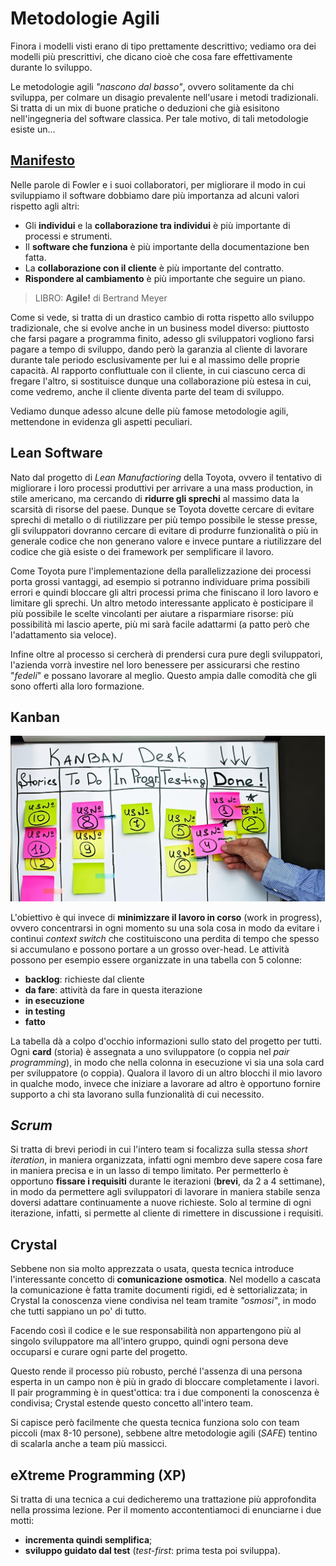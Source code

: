 # Metodologie Agili

Finora i modelli visti erano di tipo prettamente descrittivo; vediamo ora dei modelli più prescrittivi, che dicano cioè che cosa fare effettivamente durante lo sviluppo.

Le metodologie agili _"nascono dal basso"_, ovvero solitamente da chi sviluppa, per colmare un disagio prevalente nell'usare i metodi tradizionali. Si tratta di un mix di buone pratiche o deduzioni che già esisitono nell'ingegneria del software classica. Per tale motivo, di tali metodologie esiste un...

## [Manifesto](https://agilemanifesto.org/iso/it/manifesto.html)

Nelle parole di Fowler e i suoi collaboratori, per migliorare il modo in cui sviluppiamo il software dobbiamo dare più importanza ad alcuni valori rispetto agli altri:

- Gli __individui__ e la __collaborazione tra individui__ è più importante di processi e strumenti.
- Il __software che funziona__ è più importante della documentazione ben fatta.
- La __collaborazione con il cliente__ è più importante del contratto.
- __Rispondere al cambiamento__ è più importante che seguire un piano.

> LIBRO: __Agile!__ di Bertrand Meyer

Come si vede, si tratta di un drastico cambio di rotta rispetto allo sviluppo tradizionale, che si evolve anche in un business model diverso: piuttosto che farsi pagare a programma finito, adesso gli sviluppatori vogliono farsi pagare a tempo di sviluppo, dando però la garanzia al cliente di lavorare durante tale periodo esclusivamente per lui e al massimo delle proprie capacità. Al rapporto confluttuale con il cliente, in cui ciascuno cerca di fregare l'altro, si sostituisce dunque una collaborazione più estesa in cui, come vedremo, anche il cliente diventa parte del team di sviluppo.

Vediamo dunque adesso alcune delle più famose metodologie agili, mettendone in evidenza gli aspetti peculiari.

## Lean Software

Nato dal progetto di _Lean Manufactioring_ della Toyota, ovvero il tentativo di migliorare i loro processi produttivi per arrivare a una mass production, in stile americano, ma cercando di __ridurre gli sprechi__ al massimo data la scarsità di risorse del paese. Dunque se Toyota dovette cercare di evitare sprechi di metallo o di riutilizzare per più tempo possibile le stesse presse, gli sviluppatori dovranno cercare di evitare di produrre funzionalità o più in generale codice che non generano valore e invece puntare a riutilizzare del codice che già esiste o dei framework per semplificare il lavoro.

Come Toyota pure l'implementazione della parallelizzazione dei processi porta grossi vantaggi, ad esempio si potranno individuare prima possibili errori e quindi bloccare gli altri processi prima che finiscano il loro lavoro e limitare gli sprechi. Un altro metodo interessante applicato è posticipare il più possibile le scelte vincolanti per aiutare a risparmiare risorse: più possibilità mi lascio aperte, più mi sarà facile adattarmi (a patto però che l'adattamento sia veloce).

Infine oltre al processo si cercherà di prendersi cura pure degli sviluppatori, l'azienda vorrà investire nel loro benessere per assicurarsi che restino "_fedeli_" e possano lavorare al meglio. Questo ampia dalle comodità che gli sono offerti alla loro formazione.

## Kanban

![Kanban](/assets/02_kanban.jpg)

L'obiettivo è qui invece di __minimizzare il lavoro in corso__ (work in progress), ovvero concentrarsi in ogni momento su una sola cosa in modo da evitare i continui _context switch_ che costituiscono una perdita di tempo che spesso si accumulano e possono portare a un grosso over-head.
Le attività possono per esempio essere organizzate in una tabella con 5 colonne:

- __backlog__: richieste dal cliente
- __da fare__: attività da fare in questa iterazione
- __in esecuzione__
- __in testing__
- __fatto__

La tabella dà a colpo d'occhio informazioni sullo stato del progetto per tutti. Ogni __card__ (storia) è assegnata a uno sviluppatore (o coppia nel _pair programming_), in modo che nella colonna in esecuzione vi sia una sola card per sviluppatore (o coppia). Qualora il lavoro di un altro blocchi il mio lavoro in qualche modo, invece che iniziare a lavorare ad altro è opportuno fornire supporto a chi sta lavorano sulla funzionalità di cui necessito.

## _Scrum_

Si tratta di brevi periodi in cui l'intero team si focalizza sulla stessa _short iteration_, in maniera organizzata, infatti ogni membro deve sapere cosa fare in maniera precisa e in un lasso di tempo limitato.
Per permetterlo è opportuno __fissare i requisiti__ durante le iterazioni (__brevi__, da 2 a 4 settimane), in modo da permettere agli sviluppatori di lavorare in maniera stabile senza doversi adattare continuamente a nuove richieste. Solo al termine di ogni iterazione, infatti, si permette al cliente di rimettere in discussione i requisiti.

## Crystal

Sebbene non sia molto apprezzata o usata, questa tecnica introduce l'interessante concetto di __comunicazione osmotica__. Nel modello a cascata la comunicazione è fatta tramite documenti rigidi, ed è settorializzata; in Crystal la conoscenza viene condivisa nel team tramite _"osmosi"_, in modo che tutti sappiano un po' di tutto.

Facendo così il codice e le sue responsabilità non appartengono più al singolo sviluppatore ma all'intero gruppo, quindi ogni persona deve occuparsi e curare ogni parte del progetto.

Questo rende il processo più robusto, perché l'assenza di una persona esperta in un campo non è più in grado di bloccare completamente i lavori. Il pair programming è in quest'ottica: tra i due componenti la conoscenza è condivisa; Crystal estende questo concetto all'intero team.

Si capisce però facilmente che questa tecnica funziona solo con team piccoli (max 8-10 persone), sebbene altre metodologie agili (_SAFE_) tentino di scalarla anche a team più massicci.  

## eXtreme Programming (XP)

Si tratta di una tecnica a cui dedicheremo una trattazione più approfondita nella prossima lezione. Per il momento accontentiamoci di enunciarne i due motti:

- __incrementa quindi semplifica__;
- __sviluppo guidato dal test__ (_test-first_: prima testa poi sviluppa).
